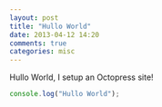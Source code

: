 ```yaml
---
layout: post
title: "Hullo World"
date: 2013-04-12 14:20
comments: true
categories: misc
---
```


Hullo World, I setup an Octopress site!
``` javascript
console.log("Hullo World");
```
